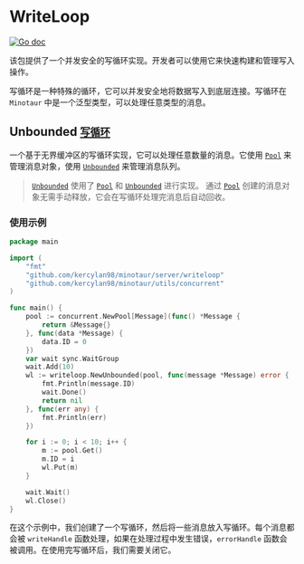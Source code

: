 # WriteLoop

[![Go doc](https://img.shields.io/badge/go.dev-reference-brightgreen?logo=go&logoColor=white&style=flat)](https://pkg.go.dev/github.com/kercylan98/minotaur/server/writeloop)

该包提供了一个并发安全的写循环实现。开发者可以使用它来快速构建和管理写入操作。

写循环是一种特殊的循环，它可以并发安全地将数据写入到底层连接。写循环在 `Minotaur` 中是一个泛型类型，可以处理任意类型的消息。

## Unbounded [`写循环`](https://pkg.go.dev/github.com/kercylan98/minotaur/server/writeloop#WriteLoop)

一个基于无界缓冲区的写循环实现，它可以处理任意数量的消息。它使用 [`Pool`](https://pkg.go.dev/github.com/kercylan98/minotaur/utils/concurrent#Pool) 来管理消息对象，使用 [`Unbounded`](https://pkg.go.dev/github.com/kercylan98/minotaur/utils/buffer#Unbounded) 来管理消息队列。

> [`Unbounded`](https://pkg.go.dev/github.com/kercylan98/minotaur/server/writeloop#Unbounded) 使用了 [`Pool`](https://pkg.go.dev/github.com/kercylan98/minotaur/utils/concurrent#Pool) 和 [`Unbounded`](https://pkg.go.dev/github.com/kercylan98/minotaur/utils/buffer#Unbounded) 进行实现。
> 通过 [`Pool`](https://pkg.go.dev/github.com/kercylan98/minotaur/utils/concurrent#Pool) 创建的消息对象无需手动释放，它会在写循环处理完消息后自动回收。

### 使用示例

```go
package main

import (
    "fmt"
	"github.com/kercylan98/minotaur/server/writeloop"
	"github.com/kercylan98/minotaur/utils/concurrent"
)

func main() {
	pool := concurrent.NewPool[Message](func() *Message {
		return &Message{}
	}, func(data *Message) {
		data.ID = 0
	})
	var wait sync.WaitGroup
	wait.Add(10)
	wl := writeloop.NewUnbounded(pool, func(message *Message) error {
		fmt.Println(message.ID)
		wait.Done()
		return nil
	}, func(err any) {
		fmt.Println(err)
	})

	for i := 0; i < 10; i++ {
		m := pool.Get()
		m.ID = i
		wl.Put(m)
	}

	wait.Wait()
	wl.Close()
}
```

在这个示例中，我们创建了一个写循环，然后将一些消息放入写循环。每个消息都会被 `writeHandle` 函数处理，如果在处理过程中发生错误，`errorHandle` 函数会被调用。在使用完写循环后，我们需要关闭它。